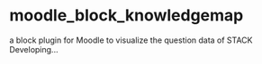 # moodle_block_knowledgemap  
a block plugin for Moodle to visualize the question data of STACK  
Developing...
